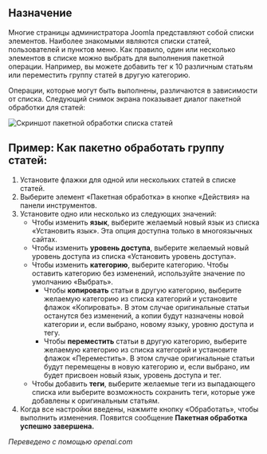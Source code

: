 <!-- Filename: Help6.x:List_Batch_Process / Display title: Список пакетной обработки -->

## Назначение

Многие страницы администратора Joomla представляют собой списки элементов. Наиболее знакомыми являются списки статей, пользователей и пунктов меню. Как правило, один или несколько элементов в списке можно выбрать для выполнения пакетной операции. Например, вы можете добавить тег к 10 различным статьям или переместить группу статей в другую категорию.

Операции, которые могут быть выполнены, различаются в зависимости от списка. Следующий снимок экрана показывает диалог пакетной обработки для статей:

![Скриншот пакетной обработки списка статей](../../../ru/images/common-elements/articles-list-batch.png)

## Пример: Как пакетно обработать группу статей:

1. Установите флажки для одной или нескольких статей в списке статей.
2. Выберите элемент «Пакетная обработка» в кнопке «Действия» на панели инструментов.
3. Установите одно или несколько из следующих значений:
    - Чтобы изменить **язык**, выберите желаемый новый язык из
      списка «Установить язык». Эта опция доступна только в многоязычных
      сайтах.
    - Чтобы изменить **уровень доступа**, выберите желаемый новый уровень
      доступа из списка «Установить уровень доступа».
    - Чтобы изменить **категорию**, выберите категорию. Чтобы оставить
      категорию без изменений, используйте значение по умолчанию «Выбрать».
      - Чтобы **копировать** статьи в другую категорию, выберите
        желаемую категорию из списка категорий и установите флажок «Копировать».
        В этом случае оригинальные статьи останутся без изменений, а
        копии будут назначены новой категории и, если выбрано,
        новому языку, уровню доступа и тегу.
      - Чтобы **переместить** статьи в другую категорию, выберите
        желаемую категорию из списка категорий и установите флажок «Переместить».
        В этом случае оригинальные статьи будут перемещены в
        новую категорию и, если выбрано, им будет присвоен новый язык,
        уровень доступа и тег.
    - Чтобы добавить **теги**, выберите желаемые теги из выпадающего списка
      или выберите возможность сохранить теги, которые уже добавлены к оригинальным статьям.
4. Когда все настройки введены, нажмите кнопку «Обработать», чтобы
    выполнить изменения. Появится сообщение **Пакетная обработка успешно завершена.**

*Переведено с помощью openai.com*
